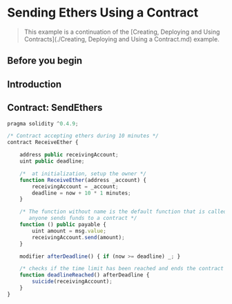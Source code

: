# Sending Ethers Using a Contract

> This example is a continuation of the [Creating, Deploying and Using Contracts](./Creating, Deploying and Using a Contract.md) example.

## Before you begin

## Introduction

## Contract: SendEthers

``` js
pragma solidity ^0.4.9;

/* Contract accepting ethers during 10 minutes */
contract ReceiveEther {

    address public receivingAccount;
    uint public deadline;

    /*  at initialization, setup the owner */
    function ReceiveEther(address _account) {
        receivingAccount = _account;
        deadline = now + 10 * 1 minutes;
    }   

    /* The function without name is the default function that is called whenever 
       anyone sends funds to a contract */
    function () public payable {
        uint amount = msg.value;
        receivingAccount.send(amount);
    }

    modifier afterDeadline() { if (now >= deadline) _; }

    /* checks if the time limit has been reached and ends the contract */
    function deadlineReached() afterDeadline {
        suicide(receivingAccount);
    }
}
```
